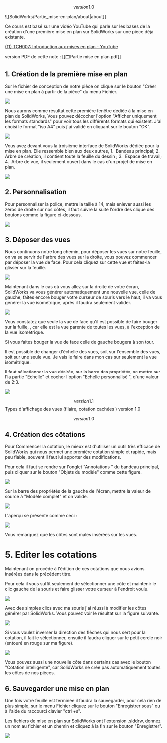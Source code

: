 $$version 1.0$$

![[SolidWorks/Partie_mise-en-plan/about|about]]

Ce cours est basé sur une vidéo  YouTube qui parle sur les bases de la création d'une première mise en plan sur SolidWorks sur une pièce déjà existante.

[(11) TCH007: Introduction aux mises en plan - YouTube](https://www.youtube.com/watch?v=FelaJRabIws&t=108s)

version PDF de cette note : [[🗂️Partie mise en plan.pdf]]

## 1. Création de la première mise en plan

Sur le fichier de conception de notre pièce on clique sur le bouton "Créer une mise en plan à partir de la pièce" du menu Fichier.

![](Attachements/piece_mise-en-plan.jpg)

Nous aurons comme résultat cette première fenêtre dédiée à la mise en plan de SolidWorks, Vous pouvez décocher l'option "Afficher uniquement les formats standards" pour voir tous les différents formats qui existent. J'ai choisi le format "iso A4" puis j'ai validé en cliquant sur le bouton "OK".

![](Attachements/preparation_misen-en-plan.jpg)

Vous avez devant vous la troisième interface de SolidWorks dédiée pour la mise en plan. Elle ressemble bien aux deux autres,
1.  Bandeau principal;
2.  Arbre de création, il contient toute la feuille du dessin ;
3.  Espace de travail;
4.  Arbre de vue, il seulement ouvert dans le cas d'un projet de mise en plan.

![](Attachements/interface_mise-en-plan.jpg)

## 2. Personnalisation

Pour personnaliser la police, mettre la taille à 14, mais enlever aussi les zéros de droite sur nos côtes, il faut suivre la suite l'ordre des clique des boutons comme la figure ci-dessous.

![](Attachements/personnalisation_cotation.jpg)

## 3. Déposer des vues

Nous continuons notre long chemin, pour déposer les vues sur notre feuille, on va se servir de l'arbre des vues sur la droite, vous pouvez commencer par déposer la vue de face. Pour cela cliquez sur cette vue et faites-la glisser sur la feuille.

![](Attachements/glisser_vue_face.jpg)

Maintenant dans le cas où vous allez sur la droite de votre écran, SolidWorks va vous générer automatiquement une nouvelle vue, celle de gauche, faites encore bouger votre curseur de souris vers le haut, il va vous générer la vue isométrique, après il faudra seulement valider.

![](Attachements/galisser_autres_vues.jpg)

Vous constatez que seule la vue de face qu'il est possible de faire bouger sur la fuille, , car elle est la vue parente de toutes les vues, à l'exception de la vue isométrique.

Si vous faites bouger la vue de face celle de gauche bougera à son tour.

Il est possible de changer d'échelle des vues, soit sur l'ensemble des vues, soit sur une seule vue. Je vais le faire dans mon cas sur seulement la vue isométrique.

Il faut sélectionner la vue désirée, sur la barre des propriétés, se mettre sur l'la partie "Echelle" et cocher l'option "Echelle personnalisé ", d'une valeur de 2:3.

![](Attachements/changer_echelle.jpg)

$$version 1.1$$
Types d'affichage des vues (filaire, cotation cachées ) version 1.0

$$version 1.0$$

## 4. Création des côtations

Pour Commencer la cotation, le mieux est d'utiliser un outil très efficace de SolidWorks qui nous permet une première cotation simple et rapide, mais peu fiable, souvent il faut lui apporter des modifications.

Pour cela il faut se rendre sur l'onglet "Annotations " du bandeau principal, puis cliquer sur le bouton "Objets du modèle" comme cette figure.

![](Attachements/outil_objets_modele.jpg)

Sur la barre des propriétés de la gauche de l'écran, mettre la valeur de source à "Modèle complet" et on valide.

![](Attachements/outil_objets_modele_complet.jpg)

L'aperçu se présente comme ceci :

![](Attachements/objets_modele_cotation.jpg)

Vous remarquez que les côtes sont males insérées sur les vues.

# 5. Editer les cotations

Maintenant on procède à l'édition de ces cotations que nous avions insérées dans le précédent titre.

Pour cela il vous suffit seulement de sélectionner une côte et maintenir le clic gauche de la souris et faire glisser votre curseur à l'endroit voulu.

![](Attachements/editer_cote.jpg)

Avec des simples clics avec ma souris j'ai réussi à modifier les côtes générer par SolidWorks.
Vous pouvez voir le résultat sur la figure suivante.

![](Attachements/modification_cotes.jpg)

Si vous voulez inverser la direction des flèches qui nous sert pour la cotation, il fait le sélectionner, ensuite il faudra cliquer sur le petit cercle noir (entouré en rouge sur ma figure).

![](Attachements/inverser_cote.jpg)

Vous pouvez aussi une nouvelle côte dans certains cas avec le bouton "Cotation intelligente", car SolidWorks ne crée pas automatiquement toutes les côtes de nos pièces.

## 6. Sauvegarder une mise en plan

Une fois votre feuille est terminée il faudra la sauvegarder, pour cela rien de plus simple, sur le menu Fichier cliquez sur le bouton "Enregistrer sous" ou à l'aide du raccourci clavier "ctrl +s".

Les fichiers de mise en plan sur SolidWorks ont l'extension .slddrw, donnez un nom au fichier et un chemin et cliquez à la fin sur le bouton "Enregistrer".

![](Attachements/sauvergarder_plan.jpg)
